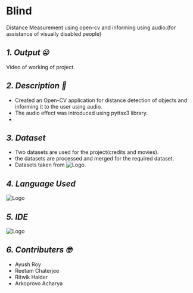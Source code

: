 # **Blind**
Distance Measurement using open-cv and informing using audio.(for assistance of visually disabled people)
## *1. Output :zipper_mouth_face:*
Video of working of project.




## *2. Description :thinking:*
  -  Created an Open-CV application for distance detection of objects and informing it to the user using audio.<br/>
  -  The audio effect was introduced using pyttsx3 library.<br/>
  -  
 ## *3. Dataset*
  - Two datasets are used for the project(credits and movies).<br/>
  - the datasets are processed and merged for the required dataset.<br/>
  - Datasets taken from ![Logo](https://img.shields.io/badge/Kaggle-20BEFF?style=for-the-badge&logo=Kaggle&logoColor=white).<br/>
 ## *4. Language Used*
 ![Logo](https://img.shields.io/badge/Python-FFD43B?style=for-the-badge&logo=python&logoColor=darkgreen)
 ## *5. IDE*
 ![Logo](https://img.shields.io/badge/Visual_Studio-5C2D91?style=for-the-badge&logo=visual%20studio&logoColor=white)
 ## *6. Contributers :nerd_face:*
  - Ayush Roy<br/>
  - Reetam Chaterjee<br/>
  - Ritwik Halder<br/>
  - Arkoprovo Acharya<br/>
